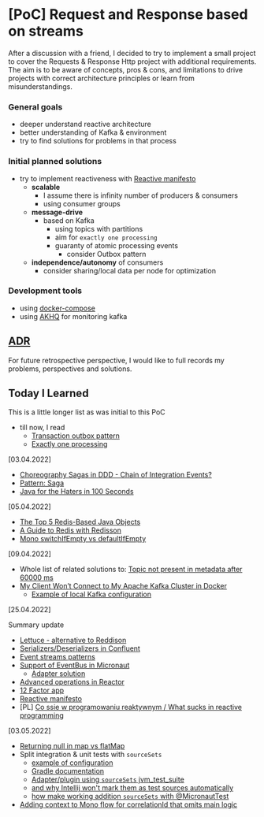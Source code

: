 # [PoC] Request and Response based on streams

After a discussion with a friend, I decided to try to implement a small project to cover the Requests & Response Http project with additional requirements.
The aim is to be aware of concepts, pros & cons, and limitations to drive projects with correct architecture principles or learn from misunderstandings.

### General goals
* deeper understand reactive architecture
* better understanding of Kafka & environment
* try to find solutions for problems in that process

### Initial planned solutions 
* try to implement reactiveness with [Reactive manifesto](https://www.reactivemanifesto.org/)
  * **scalable**
      * I assume there is infinity number of producers & consumers
      * using consumer groups
  * **message-drive**
    * based on Kafka
      * using topics with partitions
      * aim for `exactly one processing`
      * guaranty of atomic processing events
          * consider Outbox pattern
  * **independence/autonomy** of consumers 
    * consider sharing/local data per node for optimization

### Development tools
* using [docker-compose](https://docs.docker.com/compose/)
* using [AKHQ](https://github.com/tchiotludo/akhq) for monitoring kafka

## [ADR](doc/adr/)

For future retrospective perspective, I would like to full records my problems, perspectives and solutions.

## Today I Learned

This is a little longer list as was initial to this PoC
* till now, I read
    * [Transaction outbox pattern](https://microservices.io/patterns/data/transactional-outbox.html)
    * [Exactly one processing](https://www.confluent.io/blog/exactly-once-semantics-are-possible-heres-how-apache-kafka-does-it/)

[03.04.2022]

* [Choreography Sagas in DDD - Chain of Integration Events?](https://stackoverflow.com/questions/63597403/choreography-sagas-in-ddd-chain-of-integration-events)
* [Pattern: Saga](https://microservices.io/patterns/data/saga.html)
* [Java for the Haters in 100 Seconds](https://www.youtube.com/watch?v=m4-HM_sCvtQ)


[05.04.2022]

* [The Top 5 Redis-Based Java Objects](https://redisson.org/articles/the-top-5-redis-based-objects-used-in-java.html)
* [A Guide to Redis with Redisson](https://www.baeldung.com/redis-redisson)
* [Mono switchIfEmpty vs defaultIfEmpty](https://tedblob.com/mono-switchifempty-vs-defaultifempty/)

[09.04.2022]

* Whole list of related solutions to: [Topic not present in metadata after 60000 ms](https://stackoverflow.com/questions/63714401/org-apache-kafka-common-errors-timeoutexception-topic-not-present-in-metadata-a)
* [My Client Won’t Connect to My Apache Kafka Cluster in Docker](https://www.confluent.io/blog/kafka-client-cannot-connect-to-broker-on-aws-on-docker-etc/)
  * [Example of local Kafka configuration](https://github.com/confluentinc/cp-all-in-one)

[25.04.2022]

Summary update
* [Lettuce - alternative to Reddison](https://github.com/lettuce-io/lettuce-core)
* [Serializers/Deserializers in Confluent](https://docs.confluent.io/platform/current/schema-registry/serdes-develop/index.html)
* [Event streams patterns](https://developer.confluent.io/patterns/event/event-standardizer)
* [Support of EventBus in Micronaut](https://github.com/micronaut-projects/micronaut-core/issues/611)
  * [Adapter solution](https://docs.micronaut.io/snapshot/guide/index.html#adapterAdvice)
* [Advanced operations in Reactor](https://projectreactor.io/docs/core/release/reference/#advanced-mutualizing-operator-usage)
* [12 Factor app](https://12factor.net/)
* [Reactive manifesto](https://www.reactivemanifesto.org/)
* [PL] [Co ssie w programowaniu reaktywnym / What sucks in reactive programming](https://www.youtube.com/watch?v=WxCb6TMkNd8)

[03.05.2022]

* [Returning null in map vs flatMap](https://stackoverflow.com/questions/58215810/returning-a-null-in-a-map-versus-flatmap-in-reactor)
* Split integration & unit tests with `sourceSets`
  * [example of configuration](https://github.com/corda/samples-kotlin-corda5/blob/afec20735f03e13b2a4097cec06405ec25daf2b5/Tutorial/missionmars/workflows/build.gradle)
  * [Gradle documentation](https://docs.gradle.org/current/userguide/java_testing.html#sec:configuring_java_integration_tests)
  * [Adapter/plugin using `sourceSets` jvm_test_suite](https://docs.gradle.org/current/userguide/jvm_test_suite_plugin.html)
  * [and why Intellij won't mark them as test sources automatically](https://github.com/gradle/gradle/issues/19645)
  * [how make working addition `sourceSets` with @MicronautTest](https://stackoverflow.com/questions/70021815/how-to-separate-unit-and-integration-tests-when-in-gradle-project-with-micronaut)
* [Adding context to Mono flow for correlationId that omits main logic](https://projectreactor.io/docs/core/release/reference/#context)
